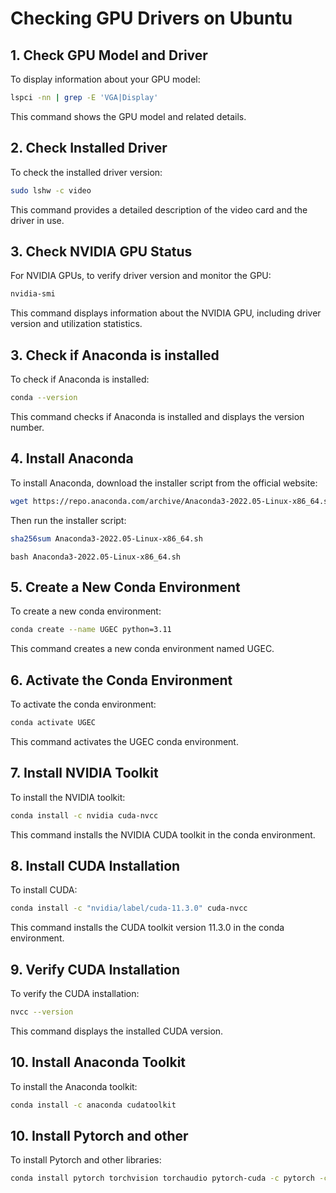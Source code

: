 # Checking GPU Drivers on Ubuntu

## 1. Check GPU Model and Driver
To display information about your GPU model:
```bash
lspci -nn | grep -E 'VGA|Display'
```
This command shows the GPU model and related details.
## 2. Check Installed Driver
To check the installed driver version:
```bash
sudo lshw -c video
```
This command provides a detailed description of the video card and the driver in use.
## 3. Check NVIDIA GPU Status
For NVIDIA GPUs, to verify driver version and monitor the GPU:
```bash
nvidia-smi
```
This command displays information about the NVIDIA GPU, including driver version and utilization statistics.
## 3. Check if Anaconda is installed
To check if Anaconda is installed:
```bash
conda --version
```
This command checks if Anaconda is installed and displays the version number.
## 4. Install Anaconda
To install Anaconda, download the installer script from the official website:
```bash
wget https://repo.anaconda.com/archive/Anaconda3-2022.05-Linux-x86_64.sh
```
Then run the installer script:
```bash
sha256sum Anaconda3-2022.05-Linux-x86_64.sh
```
```
bash Anaconda3-2022.05-Linux-x86_64.sh
```
## 5. Create a New Conda Environment
To create a new conda environment:
```bash
conda create --name UGEC python=3.11
```
This command creates a new conda environment named UGEC.
## 6. Activate the Conda Environment
To activate the conda environment:
```bash
conda activate UGEC 
```
This command activates the UGEC conda environment.
## 7. Install NVIDIA Toolkit
To install the NVIDIA toolkit:
```bash
conda install -c nvidia cuda-nvcc
```
This command installs the NVIDIA CUDA toolkit in the conda environment.
## 8. Install CUDA Installation
To install CUDA:
```bash
conda install -c "nvidia/label/cuda-11.3.0" cuda-nvcc
```
This command installs the CUDA toolkit version 11.3.0 in the conda environment.
## 9. Verify CUDA Installation
To verify the CUDA installation:
```bash
nvcc --version
```
This command displays the installed CUDA version.
## 10. Install Anaconda Toolkit
To install the Anaconda toolkit:
```bash
conda install -c anaconda cudatoolkit
```
## 10. Install Pytorch and other
To install Pytorch and other libraries:
```bash
conda install pytorch torchvision torchaudio pytorch-cuda -c pytorch -c nvidia
```
